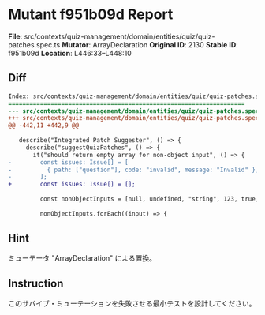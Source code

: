 # Mutant f951b09d Report

**File**: src/contexts/quiz-management/domain/entities/quiz/quiz-patches.spec.ts
**Mutator**: ArrayDeclaration
**Original ID**: 2130
**Stable ID**: f951b09d
**Location**: L446:33–L448:10

## Diff

```diff
Index: src/contexts/quiz-management/domain/entities/quiz/quiz-patches.spec.ts
===================================================================
--- src/contexts/quiz-management/domain/entities/quiz/quiz-patches.spec.ts	original
+++ src/contexts/quiz-management/domain/entities/quiz/quiz-patches.spec.ts	mutated #2130
@@ -442,11 +442,9 @@
 
   describe("Integrated Patch Suggester", () => {
     describe("suggestQuizPatches", () => {
       it("should return empty array for non-object input", () => {
-        const issues: Issue[] = [
-          { path: ["question"], code: "invalid", message: "Invalid" },
-        ];
+        const issues: Issue[] = [];
 
         const nonObjectInputs = [null, undefined, "string", 123, true, []];
 
         nonObjectInputs.forEach((input) => {
```

## Hint

ミューテータ "ArrayDeclaration" による置換。

## Instruction

このサバイブ・ミューテーションを失敗させる最小テストを設計してください。
